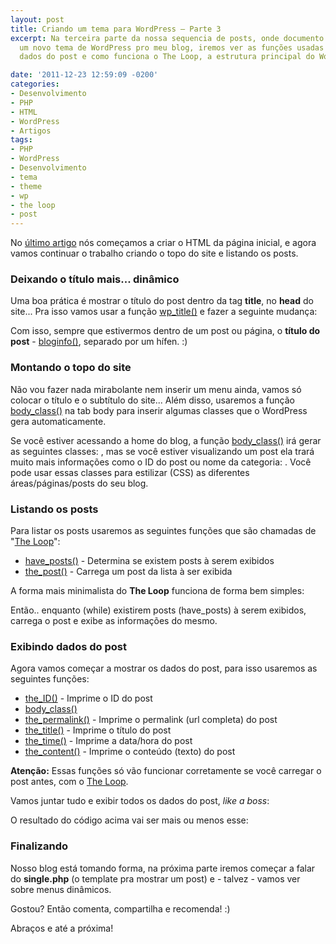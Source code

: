 ```yaml
---
layout: post
title: Criando um tema para WordPress – Parte 3
excerpt: Na terceira parte da nossa sequencia de posts, onde documento a criação de
  um novo tema de WordPress pro meu blog, iremos ver as funções usadas para exibir
  dados do post e como funciona o The Loop, a estrutura principal do WordPress.

date: '2011-12-23 12:59:09 -0200'
categories:
- Desenvolvimento
- PHP
- HTML
- WordPress
- Artigos
tags:
- PHP
- WordPress
- Desenvolvimento
- tema
- theme
- wp
- the loop
- post
---
```

No [último artigo](/criando-um-tema-para-wordpress-parte-2) nós começamos a criar o HTML da página inicial, e agora vamos continuar o trabalho criando o topo do site e listando os posts.

### Deixando o título mais... dinâmico
Uma boa prática é mostrar o título do post dentro da tag <strong>title</strong>, no <strong>head</strong> do site... Pra isso vamos usar a função [wp_title()](http://codex.wordpress.org/Function_Reference/wp_title) e fazer a seguinte mudança:

<div data-gist-id="1514337" data-gist-show-loading="false"></div>

Com isso, sempre que estivermos dentro de um post ou página, o <strong>título do post</strong> - [bloginfo()](http://codex.wordpress.org/Function_Reference/bloginfo), separado por um hífen. :)

### Montando o topo do site
Não vou fazer nada mirabolante nem inserir um menu ainda, vamos só colocar o título e o subtítulo do site... Além disso, usaremos a função [body_class()](http://codex.wordpress.org/Function_Reference/body_class) na tab body para inserir algumas classes que o WordPress gera automaticamente.

<div data-gist-id="1514349" data-gist-show-loading="false"></div>

Se você estiver acessando a home do blog, a função [body_class()](http://codex.wordpress.org/Function_Reference/body_class) irá gerar as seguintes classes: <code><body class="home blog"></code>, mas se você estiver visualizando um post ela trará muito mais informações como o ID do post ou nome da categoria: <code><body class="page page-id-2 page-template page-template-default logged-in"></code>. Você pode usar essas classes para estilizar (CSS) as diferentes áreas/páginas/posts do seu blog.

### Listando os posts
Para listar os posts usaremos as seguintes funções que são chamadas de "[The Loop](http://codex.wordpress.org/The_Loop)":

* [have_posts()](http://codex.wordpress.org/The_Loop) - Determina se existem posts à serem exibidos
* [the_post()](http://codex.wordpress.org/The_Loop) - Carrega um post da lista à ser exibida

A forma mais minimalista do <strong>The Loop</strong> funciona de forma bem simples:

<div data-gist-id="1514368" data-gist-show-loading="false"></div>

Então.. enquanto (while) existirem posts (have_posts) à serem exibidos, carrega o post e exibe as informações do mesmo.

### Exibindo dados do post
Agora vamos começar a mostrar os dados do post, para isso usaremos as seguintes funções:

* [the_ID()](http://codex.wordpress.org/Function_Reference/the_ID) - Imprime o ID do post
* [body_class()](http://codex.wordpress.org/Function_Reference/body_class)
* [the_permalink()](http://codex.wordpress.org/Function_Reference/the_permalink) - Imprime o permalink (url completa) do post
* [the_title()](http://codex.wordpress.org/Function_Reference/the_title) - Imprime o título do post
* [the_time()](http://codex.wordpress.org/Function_Reference/the_time) - Imprime a data/hora do post
* [the_content()](http://codex.wordpress.org/Function_Reference/the_content) - Imprime o conteúdo (texto) do post

<strong>Atenção:</strong> Essas funções só vão funcionar corretamente se você carregar o post antes, com o [The Loop](http://codex.wordpress.org/The_Loop).

Vamos juntar tudo e exibir todos os dados do post, <em>like a boss</em>:

<div data-gist-id="1514391" data-gist-show-loading="false"></div>

O resultado do código acima vai ser mais ou menos esse:

<div data-gist-id="1514395" data-gist-show-loading="false"></div>

### Finalizando
Nosso blog está tomando forma, na próxima parte iremos começar a falar do <strong>single.php</strong> (o template pra mostrar um post) e - talvez - vamos ver sobre menus dinâmicos.

<!-- Acompanhe o template que estou criando pro meu blog, com mais algumas coisinhas (que não coloco aqui), no GitHub: [https://github.com/TiuTalk/blog.thiagobelem.net](https://github.com/TiuTalk/blog.thiagobelem.net) -->

Gostou? Então comenta, compartilha e recomenda! :)

Abraços e até a próxima!

